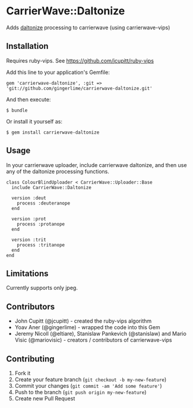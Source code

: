 # CarrierWave::Daltonize

Adds [daltonize](http://www.daltonize.org/) processing to carrierwave (using carrierwave-vips)

## Installation

Requires ruby-vips. See https://github.com/jcupitt/ruby-vips

Add this line to your application's Gemfile:

    gem 'carrierwave-daltonize', :git => 'git://github.com/gingerlime/carrierwave-daltonize.git'

And then execute:

    $ bundle

Or install it yourself as:

    $ gem install carrierwave-daltonize

## Usage

In your carrierwave uploader, include carrierwave daltonize, and then use
any of the daltonize processing functions.

    class ColourBlindUploader < CarrierWave::Uploader::Base
      include CarrierWave::Daltonize

      version :deut
        process :deuteranope
      end

      version :prot
        process :protanope
      end

      version :trit
        process :tritanope
      end
    end

## Limitations

Currently supports only jpeg. 

## Contributors

* John Cupitt (@jcupitt) - created the ruby-vips algorithm
* Yoav Aner (@gingerlime) - wrapped the code into this Gem
* Jeremy Nicoll (@eltiare), Stanislaw Pankevich (@stanislaw) and Mario Visic (@mariovisic) - creators / contributors of carrierwave-vips

## Contributing

1. Fork it
2. Create your feature branch (`git checkout -b my-new-feature`)
3. Commit your changes (`git commit -am 'Add some feature'`)
4. Push to the branch (`git push origin my-new-feature`)
5. Create new Pull Request
